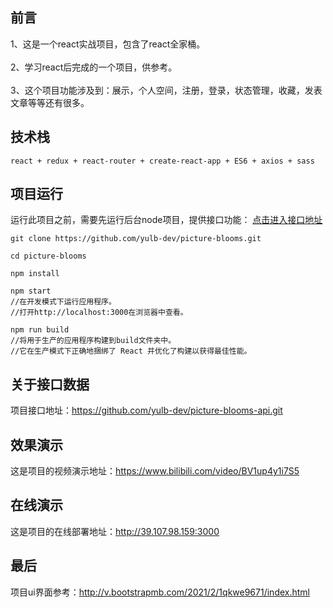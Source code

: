 ## 前言

1、这是一个react实战项目，包含了react全家桶。<br />
<br />
2、学习react后完成的一个项目，供参考。<br />
<br />
3、这个项目功能涉及到：展示，个人空间，注册，登录，状态管理，收藏，发表文章等等还有很多。<br />

## 技术栈
```
react + redux + react-router + create-react-app + ES6 + axios + sass
```

## 项目运行
运行此项目之前，需要先运行后台node项目，提供接口功能：
[点击进入接口地址](https://github.com/yulb-dev/picture-blooms-api.git)
```
git clone https://github.com/yulb-dev/picture-blooms.git 

cd picture-blooms

npm install

npm start
//在开发模式下运行应用程序。
//打开http://localhost:3000在浏览器中查看。

npm run build
//将用于生产的应用程序构建到build文件夹中。
//它在生产模式下正确地捆绑了 React 并优化了构建以获得最佳性能。
```
## 关于接口数据
项目接口地址：<https://github.com/yulb-dev/picture-blooms-api.git>

## 效果演示
这是项目的视频演示地址：<https://www.bilibili.com/video/BV1up4y1i7S5>

## 在线演示
这是项目的在线部署地址：<http://39.107.98.159:3000>

## 最后
项目ui界面参考：<http://v.bootstrapmb.com/2021/2/1qkwe9671/index.html>
